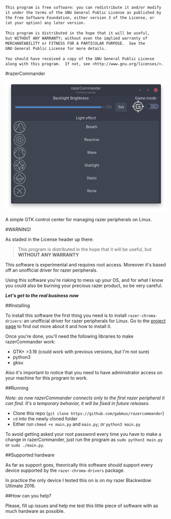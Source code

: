    This program is free software: you can redistribute it and/or modify
    it under the terms of the GNU General Public License as published by
    the Free Software Foundation, either version 3 of the License, or
    (at your option) any later version.

    This program is distributed in the hope that it will be useful,
    but WITHOUT ANY WARRANTY; without even the implied warranty of
    MERCHANTABILITY or FITNESS FOR A PARTICULAR PURPOSE.  See the
    GNU General Public License for more details.

    You should have received a copy of the GNU General Public License
    along with this program.  If not, see <http://www.gnu.org/licenses/>.

#razerCommander

![screenshot](screenshot.png)

A simple GTK control center for managing razer peripherals on Linux.

#WARNING!

As staded in the License header up there:

> This program is distributed in the hope that it will be useful, but **WITHOUT ANY WARRANTY**

This software is experimental and requires root access. Moreover it's based off an unofficial driver for razer peripherals.

Using this software you're risking to mess up your OS, and for what I know you could also be burning your precious razer product, so be very careful.

***Let's get to the real business now***

##Installing

To install this software the first thing you need is to install `razer-chroma-drivers`: an unofficial driver for razer peripherals for Linux. Go to the [project page](https://github.com/pez2001/razer_chroma_drivers/) to find out more about it and how to install it.

Once you're done, you'll need the following libraries to make razerCommander work:
- GTK+ >3.16 (could work with previous versions, but I'm not sure)
- python3
- gksu

Also it's important to notice that you need to have administrator access on your machine for this program to work.

##Running

*Note: as now razerCommander connects only to the first razer peripheral it can find. It's a temporary behavior, it will be fixed in future releases.*

- Clone this repo (`git clone https://github.com/gabmus/razercommander`)
- `cd` into the newly cloned folder
- Either run `chmod +x main.py` and `main.py`; or `python3 main.py`

To avoid getting asked your root password every time you have to make a change in razerCommander, just run the program as `sudo python3 main.py` or `sudo ./main.py`.

##Supported hardware

As far as support goes, theorically this software should support every device supported by the `razer-chroma-drivers` package.

In practice the only device I tested this on is on my razer Blackwidow Ultimate 2016.

##How can you help?

Please, fill up issues and help me test this little piece of software with as much hardware as possible.

